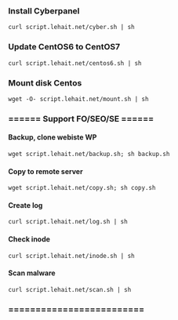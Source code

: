 
### Install Cyberpanel
```
curl script.lehait.net/cyber.sh | sh
```
### Update CentOS6 to CentOS7
```
curl script.lehait.net/centos6.sh | sh
```
### Mount disk Centos
```
wget -O- script.lehait.net/mount.sh | sh
```
### ====== Support FO/SEO/SE ======
#### Backup, clone webiste WP
```
wget script.lehait.net/backup.sh; sh backup.sh
```
#### Copy to remote server
```
wget script.lehait.net/copy.sh; sh copy.sh
```
#### Create log
```
curl script.lehait.net/log.sh | sh
```
#### Check inode
```
curl script.lehait.net/inode.sh | sh
```
#### Scan malware
```
curl script.lehait.net/scan.sh | sh
```
### =========================
